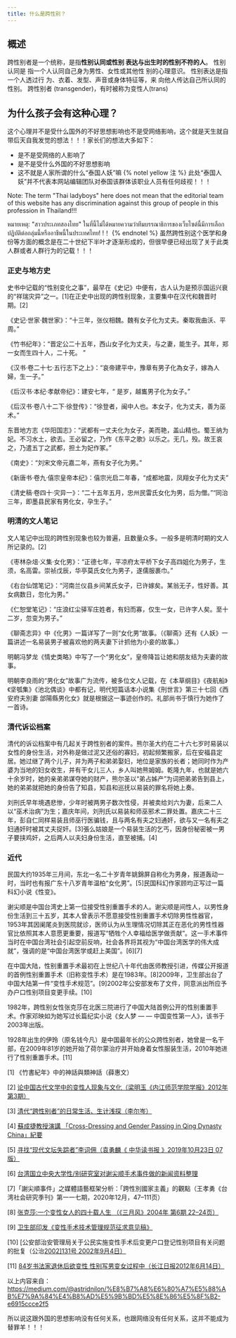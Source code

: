 ```yaml
---
title: 什么是跨性别？
---
```


## **概述**

跨性别者是一个统称，是指**性别认同或性别 表达与出生时的性别不符的人**。 性别认同是 指一个人认同自己身为男性、女性或其他性 别的心理意识。 性别表达是指一个人透过行 为、衣着、发型、声音或身体特征等，来 向他人传达自己所认同的性别。 跨性别者 (transgender)，有时被称为变性人(trans)

## **为什么孩子会有这种心理？**

这个心理并不是受什么国外的不好思想影响也不是受网络影响，这个就是天生就自带后天自我发觉的想法！！！家长们的想法大多如下：

- 是不是受网络的人影响了
- 是不是受什么外国的不好思想影响
- 这不就是人家所谓的什么“泰国人妖”嘛
{% notel yellow 注 %}
此处“泰国人妖”并不代表本网站编辑团队对泰国该群体该职业人员有任何歧视！！！

Note: The term "Thai ladyboys" here does not mean that the editorial team of this website has any discrimination against this group of people in this profession in Thailand!!!

หมายเหตุ: "สาวประเภทสองไทย" ในที่นี้ไม่ได้หมายความว่าทีมบรรณาธิการของเว็บไซต์นี้มีการเลือกปฏิบัติต่อกลุ่มนี้หรืออาชีพนี้ในประเทศไทย! !！
{% endnotel %}
虽然跨性别这个医学和身份等方面的概念是在二十世纪下半叶才逐渐形成的，但很早便已经出现了关于此类人群或者人群行为的记载！！！

### **正史与地方史**

史书中记载的“性别变化之事”，最早在《史记》中便有，古人认为是预示国运兴衰的“祥瑞灾异”之一。[1]在正史中出现的跨性别现象，主要集中在汉代和魏晋时期。[2]

《史记·世家·魏世家》：“十三年，张仪相魏。魏有女子化为丈夫。秦取我曲沃、平周。”

《竹书纪年》：“晋定公二十五年，西山女子化为丈夫，与之妻，能生子。其年，郑一女而生四十人，二十死。 ”

《汉书·卷二十七·五行志下之上》：“哀帝建平中，豫章有男子化為女子，嫁為人婦，生一子。”

《后汉书·本纪·孝献帝纪》：建安七年，“ 是岁，越巂男子化为女子。”

《后汉书·卷八十二下·徐登传》：“徐登者，闽中人也。本女子，化为丈夫，善为巫术。”

东晋地方志《华阳国志》：“武都有一丈夫化为女子，美而艳，盖山精也。蜀王纳为妃。不习水土，欲去。王必留之，乃作《东平之歌》以乐之。无几，殁。故王哀之，乃遣五丁之武都，担土为妃作冢。”

《南史》：“刘宋文帝元嘉二年，燕有女子化为男。”

《新唐书·卷九·僖宗皇帝本纪》：僖宗光启二年春，“成都地震，凤翔女子化为丈夫”

《清史稿·卷四十·灾异一》：“二十五年五月，忠州民雷氏女化为男，后为僧。”“同治三年，即墨县民家有男化女，孕生子。”

### 明清的文人笔记

文人笔记中出现的跨性别现象也较为普遍，且数量众多。一般多是明清时期的文人所记录的。[2]

《枣林杂俎·义集·女化男》：“正德七年，平凉府太平桥下女子高四姐化为男子，生须，名高雷。崇祯戊辰，华亭莫氏女化为男子，遂儒服裹巾。”

《右台仙馆笔记》：“河南兰仪县乡间某氏女子，已许嫁矣。某翁无子，性好善。其女病数日，忽化为男。”

《仁恕堂笔记》：“庄浪红尘驿军庄姓者，有妇而寡，仅生一女，已许字人矣。至十二岁，忽变为男子。”

《聊斋志异》中《化男》一篇详写了一则“女化男”故事。（《聊斋》还有《人妖》一篇讲述一名易装男子被喜欢他的两夫妻下计抓他为小妾的故事。）

明朝冯梦龙《情史类略》中写了一个“男化女”，皇帝降旨让她和朋友结为夫妻的故事。

明朝李良雨的“男化女”故事广为流传，被多位文人记载，在《本草纲目》《夜航船》《坚瓠集》《池北偶谈》中都有记，明代短篇话本小说集《刑世言》第三十七回《西安府夫別妻 郃陽縣男化女》就是根据这一事迹创作的。礼部尚书于慎行为她作了一首诗。

### **清代诉讼档案**

清代的诉讼档案中有几起关于跨性别者的案件。熊尔圣大约在二十六七岁时易装以女性的身份生活，对外称是做过泥又还俗的寡妇，初起频繁搬家，后在安福县定居。她过继了两个儿子，并为两子和弟弟娶妇，地位是家族的长者；她同时作为产婆为当地的妇女收生，并有干女儿三人，乡人叫她熊姆姆。乾隆九年，也就是她六十余岁时，她的亲弟弟谋夺她的财产，熊尔圣以“弟占姊产”为词把弟弟告到县上，她的弟弟就把她的身份告了知县，知县和巡抚以易装的罪名将她上奏。

刘刑氏早年境遇悲惨，少年时被两男子数次性侵，并被卖给刘六为妻，后来二人以“巫术治病”为生；嘉庆年间，刘刑氏以易装和师巫邪术二罪处置。嘉庆二十三年，彭自仁同样易装且师巫行医骗钱，且与两名有夫之妇通奸，欲与又一名有夫之妇通奸时被其丈夫捉奸。[3]張么姑娘是一个易装生活的乞丐，因身份秘密被一男子要挟鸡奸，之后两人以夫妇身份生活，直至被捕。[4]

### **近代**

民国大约1935年三月间，东北一名二十岁青年姚錦屏自称化为男身，报道轰动一时，当时也有报广东十八岁青年温柏“女化男”。[5]民国科幻作家顾均正写过一篇科幻小说《性变》。

谢尖顺是中国台湾史上第一位接受性别重置手术的人。谢尖顺是间性人，以男性身份生活到三十五岁，其本人曾表示不愿意接受性别重置手术切除男性性器官，1953年其因阑尾炎到医院就诊，医师认为从生理情况切除其正在恶化的男性性器官比依照其本人意愿更重要，报道写“牺牲个人幸福给医学做贡献”。这一手术事件当时在中国台湾社会引起空前反响，社会各界将其视为“中国台湾医学的伟大成就”，强调的是“中国台湾医学或赶上美国”。[6][7]

在中国大陆，性别重置手术最初在上世纪八十年代由医师教授引进，传媒公开报道的首例性别重置手术（旧称变性手术）是在1983年。[8]2009年，卫生部出台了中国大陆第一件“变性手术规范”。[9]2002年公安部发布了文件，同意派出所应予办户口性别项目变更手续。[10]

1982年，跨性别女性张克莎在北医三院进行了中国大陆首例公开的性别重置手术。作家邓映如为她写过长篇纪实小说《女人梦 — — 中国变性第一人》，该书于2003年出版。

1928年出生的伊玲（原名钱今凡）是中国最年长的公众跨性别者，她曾是一名干部，在2009年81岁的她开始了荷尔蒙治疗并开始身着女性服装生活，2010年她进行了性别重置手术。[11]





[1] 《竹書紀年》中的神話與類神話（薛惠文）

[2] [论中国古代文学中的变性人现象与文化（梁明玉《内江师范学院学报》2012年 第3期）](http://www.cqvip.com/qk/83373a/201203/41257632.html)

[3] [清代“跨性别者”的日常生活、生计浅探（李尔岑）](https://mp.weixin.qq.com/s?__biz=MzI1ODEyNzYyMQ%3D%3D&mid=2650184392&idx=1&sn=0ee5017142c4c1eb3346c7ede0f9e039&chksm=f20ed8a2c57951b4bad4e1fa915b249de5cb36ef3ae43f907f524a4b3c7ae7508f38b1c76863&mpshare=1&scene=24&srcid=05248lbWwbxRInoAPfzh8sXo&sharer_sharetime=1653363258686&sharer_shareid=8ff2ee2087e47ea13971ec33dea4fe7c&ascene=14&devicetype=android-29&version=28001731&nettype=WIFI&abtest_cookie=AAACAA%3D%3D&lang=zh_CN&exportkey=Ax1NVxYEMEDp71UrxmDTIOk%3D&pass_ticket=yhaD1hWjyksnM45V2Rqm0ev%2BhAQt19rLv1v%2BUtob5jCJYXTialhhANKMRW80PLvW&wx_header=3)

[4] [蘇成捷教授演講 「Cross-Dressing and Gender Passing in Qing Dynasty China」紀要](http://mingching.sinica.edu.tw/cn/Academic_Detail/482)

[5] [寻找“现代文坛失踪者”李词佣（袁勇麟《 中华读书报 》2019年10月23日 07 版）](https://epaper.gmw.cn/zhdsb/html/2019-10/23/nw.D110000zhdsb_20191023_1-07.htm)

[6] [台湾国立中央大学性/别研究室对谢尖顺手术事件做的新闻资料整理](https://sex.ncu.edu.tw/blognews/?p=7709)

[7]「謝尖順事件」之媒體語藝框架分析：「跨性別國家主義」的觀點（王孝勇《台湾社会研究季刊》第一一七期，2020年12月，47–111页）

[8] [张克莎:一个变性女人的四十载人生 （《三月风》2004年 第6期 22–24页）](http://www.cqvip.com/qk/80211x/200406/3000635383.html)

[9] [卫生部印发《变性手术技术管理规范征求意见稿》](https://www.gov.cn/jrzg/2009-06/16/content_1341988.htm)

[10] [公安部治安管理局关于公民实施变性手术后变更户口登记性别项目有关问题的批复（公治[2002\]131号 2002年9月4日）](https://www.pkulaw.com/chl/189989180f517993bdfb.html?isFromV5=1)

[11] [84岁书法家退休后欲变性 性别写男变女过程中（长江日报2012年6月14日）](https://www.chinanews.com.cn/cul/2012/06-14/3961751.shtml)



以上内容来自：https://medium.com/@astridnilon/%E8%B7%A8%E6%80%A7%E5%88%AB%E7%9A%84%E4%B8%AD%E5%9B%BD%E5%8E%86%E5%8F%B2-e6915ccce2f5

所以说这跟外国的思想影响没有任何关系，也跟网络没有任何关系，这并不能成为替罪羊！！！